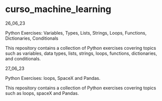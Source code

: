 # curso_machine_learning

26_06_23

Python Exercises: Variables, Types, Lists, Strings, Loops, Functions, Dictionaries, Conditionals

This repository contains a collection of Python exercises covering topics such as variables, data types, lists, strings, loops, functions, dictionaries, and conditionals.

27_06_23

Python Exercises: loops, SpaceX and Pandas. 

This repository contains a collection of Python exercises covering topics such as loops, spaceX and Pandas. 
